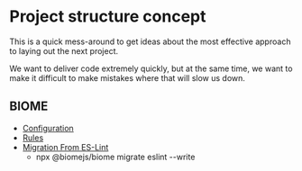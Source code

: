 # Project structure concept

This is a quick mess-around to get ideas about the most effective approach to laying out the next project.

We want to deliver code extremely quickly, but at the same time, we want to make it difficult to make mistakes where that will slow us down.

## BIOME

- [Configuration](https://biomejs.dev/reference/configuration/)
- [Rules](https://biomejs.dev/linter/rules/)
- [Migration From ES-Lint](https://biomejs.dev/guides/migrate-eslint-prettier/)
  - npx @biomejs/biome migrate eslint --write
